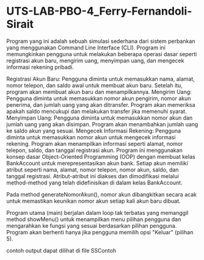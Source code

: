 # UTS-LAB-PBO-4_Ferry-Fernandoli-Sirait

Program yang ini adalah sebuah simulasi sederhana dari sistem perbankan yang menggunakan Command Line Interface (CLI). Program ini memungkinkan pengguna untuk melakukan beberapa operasi dasar seperti registrasi akun baru, mengirim uang, menyimpan uang, dan mengecek informasi rekening pribadi.

Registrasi Akun Baru: Pengguna diminta untuk memasukkan nama, alamat, nomor telepon, dan saldo awal untuk membuat akun baru. Setelah itu, program akan membuat akun baru dan menampilkannya.
Mengirim Uang: Pengguna diminta untuk memasukkan nomor akun pengirim, nomor akun penerima, dan jumlah uang yang akan ditransfer. Program akan memeriksa apakah saldo mencukupi dan melakukan transfer jika memenuhi syarat.
Menyimpan Uang: Pengguna diminta untuk memasukkan nomor akun dan jumlah uang yang akan disimpan. Program akan menambahkan jumlah uang ke saldo akun yang sesuai.
Mengecek Informasi Rekening: Pengguna diminta untuk memasukkan nomor akun untuk mengecek informasi rekening. Program akan menampilkan informasi seperti alamat, nomor telepon, saldo, dan tanggal registrasi akun.
Program ini menggunakan konsep dasar Object-Oriented Programming (OOP) dengan membuat kelas BankAccount untuk merepresentasikan akun bank. Setiap akun memiliki atribut seperti nama, alamat, nomor telepon, nomor akun, saldo, dan tanggal registrasi. Atribut-atribut ini diakses dan dimodifikasi melalui method-method yang telah didefinisikan di dalam kelas BankAccount.

Pada method generateNomorAkun(), nomor akun dibangkitkan secara acak untuk memastikan keunikan nomor akun setiap kali akun baru dibuat.

Program utama (main) berjalan dalam loop tak terbatas yang memanggil method showMenu() untuk menampilkan menu pilihan pengguna dan mengarahkan ke fungsi yang sesuai berdasarkan pilihan pengguna. Program akan berhenti hanya jika pengguna memilih opsi "Keluar" (pilihan 5).

contoh output dapat dilihat di file SSContoh
